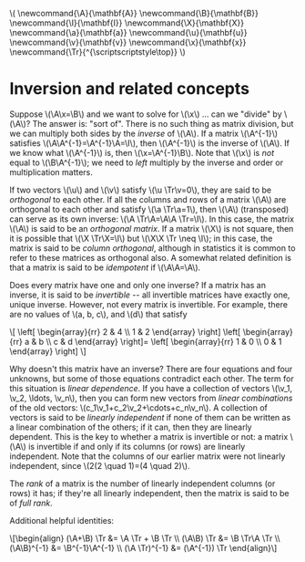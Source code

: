 \\(
\newcommand{\A}{\mathbf{A}}
\newcommand{\B}{\mathbf{B}}
\newcommand{\I}{\mathbf{I}}
\newcommand{\X}{\mathbf{X}}
\newcommand{\a}{\mathbf{a}}
\newcommand{\u}{\mathbf{u}}
\newcommand{\v}{\mathbf{v}}
\newcommand{\x}{\mathbf{x}}
\newcommand{\Tr}{^{\scriptscriptstyle\top}}
\\)

# Inversion and related concepts

Suppose \\(\A\x=\B\\) and we want to solve for \\(\x\\) ... can we "divide" by \\(\A\\)? The answer is: "sort of". There is no such thing as matrix division, but we can multiply both sides by the *inverse* of \\(\A\\).  If a matrix \\(\A^{-1}\\) satisfies \\(\A\A^{-1}=\A^{-1}\A=\I\\), then \\(\A^{-1}\\) is the inverse of \\(\A\\).  If we know what \\(\A^{-1}\\) is, then \\(\x=\A^{-1}\B\\). Note that \\(\x\\) is *not* equal to \\(\B\A^{-1}\\); we need to *left* multiply by the inverse and order or multiplication matters.

If two vectors \\(\u\\) and \\(\v\\) satisfy \\(\u \Tr\v=0\\), they are said to be *orthogonal* to each other.  If all the columns and rows of a matrix \\(\A\\) are orthogonal to each other and satisfy \\(\a \Tr\a=1\\), then \\(\A\\) (transposed) can serve as its own inverse: \\(\A \Tr\A=\A\A \Tr=\I\\).  In this case, the matrix \\(\A\\) is said to be an *orthogonal matrix*.  If a matrix \\(\X\\) is not square, then it is possible that \\(\X \Tr\X=\I\\) but \\(\X\X \Tr \neq \I\\); in this case, the matrix is said to be *column orthogonal*, although in statistics it is common to refer to these matrices as orthogonal also.  A somewhat related definition is that a matrix is said to be *idempotent* if \\(\A\A=\A\\).

Does every matrix have one and only one inverse?  If a matrix has an inverse, it is said to be *invertible* -- all invertible matrices have exactly one, unique inverse.  However, not every matrix is invertible.  For example, there are no values of \\(a, b, c\\), and \\(d\\) that satisfy

\\[ \left[ \begin{array}{rr}
2 & 4 \\\\
1 & 2 
\end{array} \right] \left[ \begin{array}{rr}
a & b \\\\
c & d 
\end{array} \right]= \left[ \begin{array}{rr}
1 & 0 \\\\
0 & 1
\end{array} \right] \\]

Why doesn't this matrix have an inverse?  There are four equations and four unknowns, but some of those equations contradict each other.  The term for this situation is *linear dependence*.  If you have a collection of vectors \\(\v_1, \v_2, \ldots, \v_n\\), then you can form new vectors from *linear combinations* of the old vectors: \\(c_1\v_1+c_2\v_2+\cdots+c_n\v_n\\).  A collection of vectors is said to be *linearly independent* if none of them can be written as a linear combination of the others; if it can, then they are linearly dependent.  This is the key to whether a matrix is invertible or not: a matrix \\(\A\\) is invertible if and only if its columns (or rows) are linearly independent.  Note that the columns of our earlier matrix were not linearly independent, since \\(2(2 \quad 1)=(4 \quad 2)\\).

The *rank* of a matrix is the number of linearly independent columns (or rows) it has; if they're all linearly independent, then the matrix is said to be of *full rank*.

Additional helpful identities:

\\[\begin{align}
(\A+\B) \Tr   &= \A \Tr + \B \Tr    \\\\
(\A\B) \Tr    &= \B \Tr\A \Tr       \\\\
(\A\B)^{-1}   &= \B^{-1}\A^{-1}     \\\\
(\A \Tr)^{-1} &= (\A^{-1}) \Tr
\end{align}\\]
